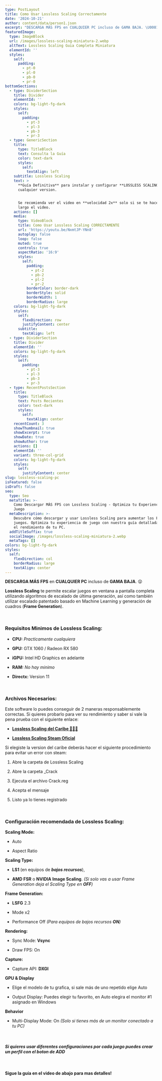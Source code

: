 ```yaml
---
type: PostLayout
title: Como Usar Lossless Scaling Correctamente
date: '2024-10-21'
author: content/data/person1.json
excerpt: "DESCARGA MÁS FPS en CUALQUIER PC incluso de GAMA BAJA. \U0001F632"
featuredImage:
  type: ImageBlock
  url: /images/lossless-scaling-miniatura-2.webp
  altText: Lossless Scaling Guia Completa Miniatura
  elementId: ''
  styles:
    self:
      padding:
        - pt-0
        - pl-0
        - pb-0
        - pr-0
bottomSections:
  - type: DividerSection
    title: Divider
    elementId: ''
    colors: bg-light-fg-dark
    styles:
      self:
        padding:
          - pt-3
          - pl-3
          - pb-3
          - pr-3
  - type: GenericSection
    title:
      type: TitleBlock
      text: Consulta la Guía
      color: text-dark
      styles:
        self:
          textAlign: left
    subtitle: Lossless Scaling
    text: >
      **Guía Definitiva** para instalar y configurar **LOSSLESS SCALING** en
      cualquier version.


      Se recomienda ver el video en **velocidad 2x** solo si se te hace muy
      largo el video.
    actions: []
    media:
      type: VideoBlock
      title: Como Usar Lossless Scaling CORRECTAMENTE
      url: 'https://youtu.be/NxmtJP-YNn8'
      autoplay: false
      loop: false
      muted: true
      controls: true
      aspectRatio: '16:9'
      styles:
        self:
          padding:
            - pt-2
            - pb-2
            - pl-2
            - pr-2
          borderColor: border-dark
          borderStyle: solid
          borderWidth: 1
          borderRadius: large
    colors: bg-light-fg-dark
    styles:
      self:
        flexDirection: row
        justifyContent: center
      subtitle:
        textAlign: left
  - type: DividerSection
    title: Divider
    elementId: ''
    colors: bg-light-fg-dark
    styles:
      self:
        padding:
          - pt-3
          - pl-3
          - pb-3
          - pr-3
  - type: RecentPostsSection
    title:
      type: TitleBlock
      text: Posts Recientes
      color: text-dark
      styles:
        self:
          textAlign: center
    recentCount: 3
    showThumbnail: true
    showExcerpt: true
    showDate: true
    showAuthor: true
    actions: []
    elementId: ''
    variant: three-col-grid
    colors: bg-light-fg-dark
    styles:
      self:
        justifyContent: center
slug: lossless-scaling-pc
isFeatured: false
isDraft: false
seo:
  type: Seo
  metaTitle: >-
    Como Descargar MÁS FPS con Lossless Scaling - Optimiza tu Experiencia de
    Juego
  metaDescription: >-
    Descubre cómo descargar y usar Lossless Scaling para aumentar los FPS en tus
    juegos. Optimiza tu experiencia de juego con nuestra guía detallada y mejora
    el rendimiento de tu PC.
  addTitleSuffix: true
  socialImage: /images/lossless-scaling-miniatura-2.webp
  metaTags: []
colors: bg-light-fg-dark
styles:
  self:
    flexDirection: col
    borderRadius: large
    textAlign: center
---
```

**DESCARGA MÁS FPS** en **CUALQUIER PC** incluso de **GAMA BAJA**. 😲

**Lossless Scaling** te permite escalar juegos en ventana a pantalla completa utilizando algoritmos de escalado de última generación, así como también utilizar escalado patentado basado en Machine Learning y generación de cuadros (**Frame Generation**).

<br>

### Requisitos Minimos de Lossless Scaling:

*   **CPU:** *Practicamente cualquiera*

*   **GPU:** GTX 1060 / Radeon RX 580

*   **iGPU:** Intel HD Graphics en adelante

*   **RAM:** *No hay minimo*

*   **Directx:** Version 11

<br>

### Archivos Necesarios:

Este software lo puedes conseguir de 2 maneras responsablemente correctas.
Si quieres probarlo para ver su rendimiento y saber si vale la pena prueba con el siguiente enlace:

*   [**Lossless Scaling del Caribe 🏴‍☠️🦜**](https://bit.ly/3zU724A)

*   [**Lossless Scaling Steam Oficial**](https://store.steampowered.com/app/993090/Lossless_Scaling/)

Si elegiste la version del caribe deberás hacer el siguiente procedimiento para evitar un error con steam:

1.  Abre la carpeta de Lossless Scaling

2.  Abre la carpeta \_Crack

3.  Ejecuta el archivo Crack.reg

4.  Acepta el mensaje

5.  Listo ya lo tienes registrado

<br>

### Configuración recomendada de Lossless Scaling:

**Scaling Mode:**

*   Auto

*   Aspect Ratio

**Scaling Type:**

*   **LS1** (en equipos de ***bajos recursos***),

*   **AMD FSR** o **NVIDIA** **Image Scaling**. *(Si solo vas a usar Frame Generation deja el Scaling Type en **OFF**)*

**Frame Generation:**

*   **LSFG** 2.3

*   Mode x2

*   Performance Off *(Para equipos de bajos recursos **ON**)*

**Rendering:**

*   Sync Mode: **Vsync**

*   Draw FPS: On

**Capture:**

*   Capture API: **DXGI**

**GPU & Display**

*   Elige el modelo de tu grafica, si sale más de uno repetido elige Auto

*   Output Display: Puedes elegir tu favorito, en Auto elegira el monitor #1 asignado en Windows

**Behavior**

*   Multi-Display Mode: On *(Solo si tienes más de un monitor conectado a tu PC)*

<br>

##### Si quieres usar diferentes configuraciones por cada juego puedes crear un perfil con el boton de **ADD**

<br>

**Sigue la guía en el video de abajo para mas detalles!**
